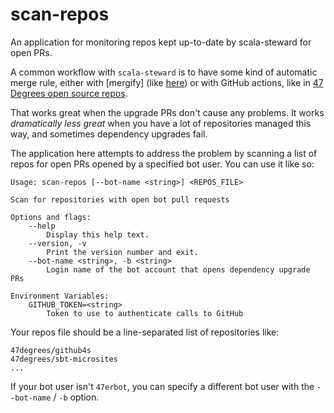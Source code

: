 # scan-repos

An application for monitoring repos kept up-to-date by scala-steward for open PRs.

A common workflow with `scala-steward` is to have some kind of automatic merge rule, either with [mergify] (like [here](https://notthatbreezy.io/2020/02/refined-examples/)) or with GitHub actions, like in [47 Degrees open source repos](https://github.com/47degrees/github4s/blob/v0.31.0/.github/workflows/ci.yml#L49-L54).

That works great when the upgrade PRs don't cause any problems. It works _dramatically less great_ when you have a lot of repositories managed this way, and sometimes dependency upgrades fail.

The application here attempts to address the problem by scanning a list of repos for open PRs opened by a specified bot user. You can use it like so:

```
Usage: scan-repos [--bot-name <string>] <REPOS_FILE>

Scan for repositories with open bot pull requests

Options and flags:
    --help
        Display this help text.
    --version, -v
        Print the version number and exit.
    --bot-name <string>, -b <string>
        Login name of the bot account that opens dependency upgrade PRs

Environment Variables:
    GITHUB_TOKEN=<string>
        Token to use to authenticate calls to GitHub
```

Your repos file should be a line-separated list of repositories like:

```
47degrees/github4s
47degrees/sbt-microsites
...
```

If your bot user isn't `47erbot`, you can specify a different bot user with the `--bot-name` / `-b` option.